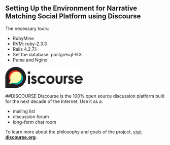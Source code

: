 ## Setting Up the Environment for Narrative Matching Social Platform using Discourse
The necessary tools:

- RubyMine
- RVM: ruby-2.3.3
- Rails 4.2.7.1
- Set the database: postgresql-9.3
- Puma and Nginx


<a href="http://www.discourse.org/">![Logo](images/discourse.png)</a>

##DISCOURSE
Discourse is the 100% open source discussion platform built for the next decade of the Internet. Use it as a:

- mailing list
- discussion forum
- long-form chat room

To learn more about the philosophy and goals of the project, [visit **discourse.org**](http://www.discourse.org).
